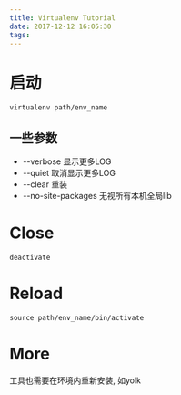 ```yaml
---
title: Virtualenv Tutorial
date: 2017-12-12 16:05:30
tags:
---
```


# 启动
```
virtualenv path/env_name
```

## 一些参数

- --verbose
  显示更多LOG
- --quiet
  取消显示更多LOG
- --clear
  重装
- --no-site-packages
  无视所有本机全局lib

# Close
```
deactivate
```

# Reload

```
source path/env_name/bin/activate
```

# More
工具也需要在环境内重新安装, 如yolk
